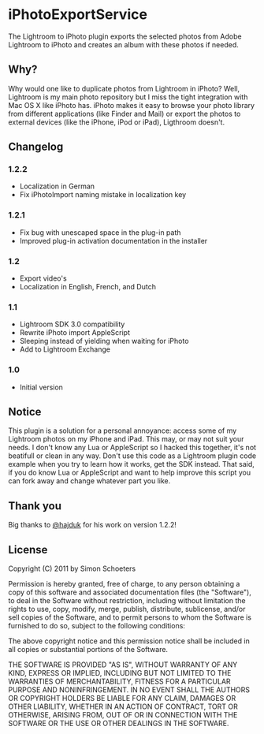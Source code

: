 # iPhotoExportService

The Lightroom to iPhoto plugin exports the selected photos from Adobe Lightroom to iPhoto and creates an album with these photos if needed.

## Why?

Why would one like to duplicate photos from Lightroom in iPhoto? Well, Lightroom is my main photo repository but I miss the tight integration with Mac OS X like iPhoto has. iPhoto makes it easy to browse your photo library from different applications (like Finder and Mail) or export the photos to external devices (like the iPhone, iPod or iPad), Ligthroom doesn't.

## Changelog

### 1.2.2

  - Localization in German
  - Fix iPhotoImport naming mistake in localization key

### 1.2.1

  - Fix bug with unescaped space in the plug-in path
  - Improved plug-in activation documentation in the installer

### 1.2

  - Export video's
  - Localization in English, French, and Dutch

### 1.1

  - Lightroom SDK 3.0 compatibility
  - Rewrite iPhoto import AppleScript
  - Sleeping instead of yielding when waiting for iPhoto
  - Add to Lightroom Exchange

### 1.0

  - Initial version

## Notice

This plugin is a solution for a personal annoyance: access some of my Lightroom photos on my iPhone and iPad. This may, or may not suit your needs. I don't know any Lua or AppleScript so I hacked this together, it's not beatifull or clean in any way. Don't use this code as a Lightroom plugin code example when you try to learn how it works, get the SDK instead. That said, if you do know Lua or AppleScript and want to help improve this script you can fork away and change whatever part you like.

## Thank you

Big thanks to [@hajduk](https://github.com/hajduk) for his work on version 1.2.2!

## License

Copyright (C) 2011 by Simon Schoeters

Permission is hereby granted, free of charge, to any person obtaining a copy of this software and associated documentation files (the "Software"), to deal in the Software without restriction, including without limitation the rights to use, copy, modify, merge, publish, distribute, sublicense, and/or sell copies of the Software, and to permit persons to whom the Software is furnished to do so, subject to the following conditions:

The above copyright notice and this permission notice shall be included in all copies or substantial portions of the Software.

THE SOFTWARE IS PROVIDED "AS IS", WITHOUT WARRANTY OF ANY KIND, EXPRESS OR IMPLIED, INCLUDING BUT NOT LIMITED TO THE WARRANTIES OF MERCHANTABILITY, FITNESS FOR A PARTICULAR PURPOSE AND NONINFRINGEMENT. IN NO EVENT SHALL THE AUTHORS OR COPYRIGHT HOLDERS BE LIABLE FOR ANY CLAIM, DAMAGES OR OTHER LIABILITY, WHETHER IN AN ACTION OF CONTRACT, TORT OR OTHERWISE, ARISING FROM, OUT OF OR IN CONNECTION WITH THE SOFTWARE OR THE USE OR OTHER DEALINGS IN THE SOFTWARE.
